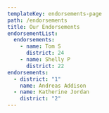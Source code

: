 ```yaml
---
templateKey: endorsements-page
path: /endorsements
title: Our Endorsements
endorsementList:
  endorsements:
    - name: Tom S
      district: 24
    - name: Shelly P
      district: 22
endorsements:
  - district: "1"
    name: Andreas Addison
  - name: Katherine Jordan
    district: "2"
---
```


